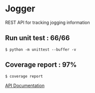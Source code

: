 # Jogger

REST API for tracking jogging information

## Run unit test : 66/66
```
$ python -m unittest --buffer -v
```

## Coverage report : 97%
```bash
$ coverage report
```

[API Documentation](127.0.0.1/api)